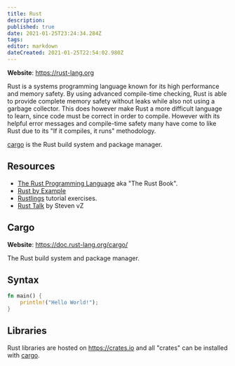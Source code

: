 ```yaml
---
title: Rust
description: 
published: true
date: 2021-01-25T23:24:34.284Z
tags: 
editor: markdown
dateCreated: 2021-01-25T22:54:02.980Z
---
```


**Website**: <https://rust-lang.org>

Rust is a systems programming language known for its high performance and memory safety. By using advanced compile-time checking, Rust is able to provide complete memory safety without leaks while also not using a garbage collector. This does however make Rust a more difficult language to learn, since code must be correct in order to compile. However with its helpful error messages and compile-time safety many have come to like Rust due to its "If it compiles, it runs" methodology.

[cargo](#cargo) is the Rust build system and package manager.

## Resources

- [The Rust Programming Language](https://doc.rust-lang.org/book/) aka "The Rust Book".
- [Rust by Example](https://doc.rust-lang.org/rust-by-example/)
- [Rustlings](https://github.com/rust-lang/rustlings/) tutorial exercises.
- [Rust Talk](https://gist.github.com/rushsteve1/bc9ed33b850e17b42b2c78e9f18516d2) by Steven vZ

## Cargo

**Website**: <https://doc.rust-lang.org/cargo/>

The Rust build system and package manager.

## Syntax

```rust
fn main() {
    println!("Hello World!");
}
```

## Libraries

Rust libraries are hosted on <https://crates.io> and all \"crates\" can be installed with [cargo](#cargo).
